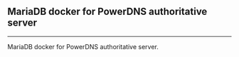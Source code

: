 ## MariaDB docker for PowerDNS authoritative server
---
MariaDB docker for PowerDNS authoritative server.